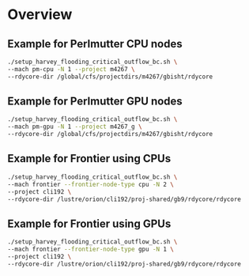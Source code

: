 # Overview

## Example for Perlmutter CPU nodes

```bash
./setup_harvey_flooding_critical_outflow_bc.sh \
--mach pm-cpu -N 1 --project m4267 \
--rdycore-dir /global/cfs/projectdirs/m4267/gbisht/rdycore
```

## Example for Perlmutter GPU nodes

```bash
./setup_harvey_flooding_critical_outflow_bc.sh \
--mach pm-gpu -N 1 --project m4267_g \
--rdycore-dir /global/cfs/projectdirs/m4267/gbisht/rdycore
```

## Example for Frontier using CPUs

```bash
./setup_harvey_flooding_critical_outflow_bc.sh \
--mach frontier --frontier-node-type cpu -N 2 \
--project cli192 \
--rdycore-dir /lustre/orion/cli192/proj-shared/gb9/rdycore/rdycore 
```

## Example for Frontier using GPUs

```bash
./setup_harvey_flooding_critical_outflow_bc.sh \
--mach frontier --frontier-node-type gpu -N 1 \
--project cli192 \
--rdycore-dir /lustre/orion/cli192/proj-shared/gb9/rdycore/rdycore 
```